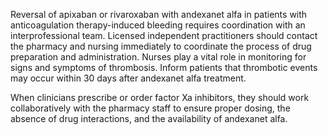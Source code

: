 Reversal of apixaban or rivaroxaban with andexanet alfa in patients with anticoagulation therapy-induced bleeding requires coordination with an interprofessional team. Licensed independent practitioners should contact the pharmacy and nursing immediately to coordinate the process of drug preparation and administration. Nurses play a vital role in monitoring for signs and symptoms of thrombosis. Inform patients that thrombotic events may occur within 30 days after andexanet alfa treatment.

When clinicians prescribe or order factor Xa inhibitors, they should work collaboratively with the pharmacy staff to ensure proper dosing, the absence of drug interactions, and the availability of andexanet alfa.
